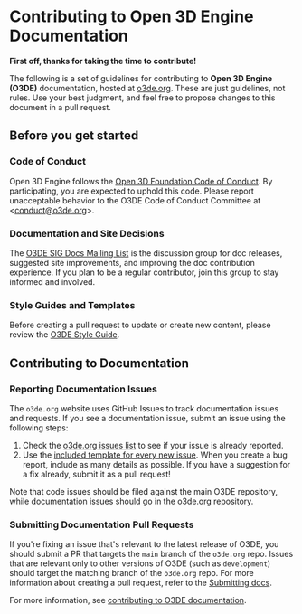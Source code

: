 # Contributing to Open 3D Engine Documentation

**First off, thanks for taking the time to contribute!**

The following is a set of guidelines for contributing to **Open 3D Engine (O3DE)** documentation, hosted at [o3de.org](http://o3de.org/).
These are just guidelines, not rules. Use your best judgment, and feel free to propose changes to this document in a pull request.

## Before you get started

### Code of Conduct

Open 3D Engine follows the [Open 3D Foundation Code of Conduct](http://o3de.org/docs/contributing/code-of-conduct). By participating, you are expected to uphold this code. Please report unacceptable behavior to the
O3DE Code of Conduct Committee at &lt;conduct@o3de.org&gt;.

### Documentation and Site Decisions

The [O3DE SIG Docs Mailing List](https://lists.o3de.org/g/sig-docs-community) is the discussion group for doc releases, suggested site improvements, and improving the doc contribution experience. If you plan to be a regular contributor, join this group to stay informed and involved.

### Style Guides and Templates

Before creating a pull request to update or create new content, please review the [O3DE Style Guide](https://o3de.org/docs/contributing/to-docs/style-guide/).

## Contributing to Documentation

### Reporting Documentation Issues

The `o3de.org` website uses GitHub Issues to track documentation issues and requests. If you see a documentation issue, submit an issue using the following steps:

1. Check the [o3de.org issues list](https://github.com/o3de/o3de.org/issues) to see if your issue is already reported.
2. Use the [included template for every new issue](https://github.com/o3de/o3de.org/issues/new/choose).  When you create a bug report, include as many details as possible. If you have a suggestion for a fix already, submit it as a pull request!

Note that code issues should be filed against the main O3DE repository, while documentation issues should go in the o3de.org repository.

### Submitting Documentation Pull Requests

If you're fixing an issue that's relevant to the latest release of O3DE, you should submit a PR that targets the `main` branch of the `o3de.org` repo. Issues that are relevant only to other versions of O3DE (such as `development`) should target the matching branch of the `o3de.org` repo. For more information about creating a pull request, refer to the [Submitting docs](https://o3de.org/docs/contributing/to-docs/get-started#submitting-docs).

For more information, see [contributing to O3DE documentation](https://o3de.org/docs/contributing/to-docs/).
